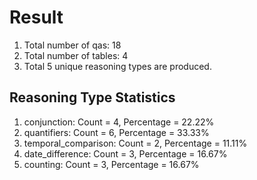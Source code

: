 # Result<br/>
1. Total number of qas: 18<br/>
2. Total number of tables: 4<br/>
3. Total 5 unique reasoning types are produced.<br/>
## **Reasoning Type Statistics**<br/>
1. conjunction: Count = 4, Percentage = 22.22%<br/>
2. quantifiers: Count = 6, Percentage = 33.33%<br/>
3. temporal_comparison: Count = 2, Percentage = 11.11%<br/>
4. date_difference: Count = 3, Percentage = 16.67%<br/>
5. counting: Count = 3, Percentage = 16.67%<br/>
